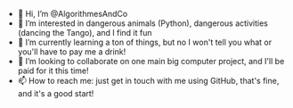 - 👋 Hi, I’m @AlgorithmesAndCo
- 👀 I’m interested in dangerous animals (Python), dangerous activities (dancing the Tango), and I find it fun
- 🌱 I’m currently learning a ton of things, but no I won't tell you what or you'll have to pay me a drink!
- 💞️ I’m looking to collaborate on one main big computer project, and I'll be paid for it this time!
- 📫 How to reach me: just get in touch with me using GitHub, that's fine, and it's a good start!

<!---
AlgorithmesAndCo/AlgorithmesAndCo is a ✨ special ✨ repository because its `README.md` (this file) appears on your GitHub profile.
You can click the Preview link to take a look at your changes.
--->
